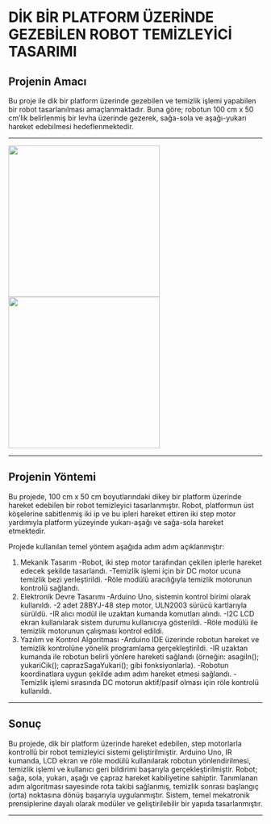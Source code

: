 # DİK BİR PLATFORM ÜZERİNDE GEZEBİLEN ROBOT TEMİZLEYİCİ TASARIMI
## Projenin Amacı
Bu proje ile dik bir platform üzerinde gezebilen ve temizlik işlemi yapabilen bir robot tasarlanılması amaçlanmaktadır. Buna göre; robotun 100 cm x 50 cm’lik belirlenmiş bir levha üzerinde gezerek, sağa-sola ve aşağı-yukarı hareket edebilmesi hedeflenmektedir.

---
<img src="https://github.com/user-attachments/assets/34e30a85-f39e-43b4-906e-12d4aa554501" width="300"/>
<img src="https://github.com/user-attachments/assets/4304b50c-a6aa-4919-acdc-ea3245515ea8" width="300"/>

---

## Projenin Yöntemi


Bu projede, 100 cm x 50 cm boyutlarındaki dikey bir platform üzerinde hareket edebilen bir robot temizleyici tasarlanmıştır. Robot, platformun üst köşelerine sabitlenmiş iki ip ve bu ipleri hareket ettiren iki step motor yardımıyla platform yüzeyinde yukarı-aşağı ve sağa-sola hareket etmektedir.

Projede kullanılan temel yöntem aşağıda adım adım açıklanmıştır:
1. Mekanik Tasarım
-Robot, iki step motor tarafından çekilen iplerle hareket edecek şekilde tasarlandı.
-Temizlik işlemi için bir DC motor ucuna temizlik bezi yerleştirildi.
-Röle modülü aracılığıyla temizlik motorunun kontrolü sağlandı.
2. Elektronik Devre Tasarımı
-Arduino Uno, sistemin kontrol birimi olarak kullanıldı.
-2 adet 28BYJ-48 step motor, ULN2003 sürücü kartlarıyla sürüldü.
-IR alıcı modül ile uzaktan kumanda komutları alındı.
-I2C LCD ekran kullanılarak sistem durumu kullanıcıya gösterildi.
-Röle modülü ile temizlik motorunun çalışması kontrol edildi.
3. Yazılım ve Kontrol Algoritması
-Arduino IDE üzerinde robotun hareket ve temizlik kontrolüne yönelik programlama gerçekleştirildi.
-IR uzaktan kumanda ile robotun belirli yönlere hareketi sağlandı (örneğin: asagiIn(); yukariCik(); caprazSagaYukari(); gibi fonksiyonlarla).
-Robotun koordinatlara uygun şekilde adım adım hareket etmesi sağlandı.
-Temizlik işlemi sırasında DC motorun aktif/pasif olması için röle kontrolü kullanıldı.

---

## Sonuç

Bu projede, dik bir platform üzerinde hareket edebilen, step motorlarla kontrollü bir robot temizleyici sistemi geliştirilmiştir. Arduino Uno, IR kumanda, LCD ekran ve röle modülü kullanılarak robotun yönlendirilmesi, temizlik işlemi ve kullanıcı geri bildirimi başarıyla gerçekleştirilmiştir.
Robot; sağa, sola, yukarı, aşağı ve çapraz hareket kabiliyetine sahiptir. Tanımlanan adım algoritması sayesinde rota takibi sağlanmış, temizlik sonrası başlangıç (orta) noktasına dönüş başarıyla uygulanmıştır. Sistem, temel mekatronik prensiplerine dayalı olarak modüler ve geliştirilebilir bir yapıda tasarlanmıştır.

---
